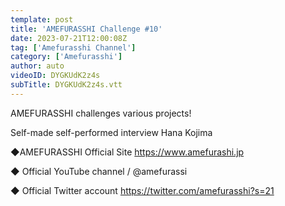 ```yaml
---
template: post
title: 'AMEFURASSHI Challenge #10'
date: 2023-07-21T12:00:08Z
tag: ['Amefurasshi Channel']
category: ['Amefurasshi']
author: auto 
videoID: DYGKUdK2z4s
subTitle: DYGKUdK2z4s.vtt
---
```

AMEFURASSHI challenges various projects!

Self-made self-performed interview Hana Kojima

◆AMEFURASSHI Official Site
https://www.amefurashi.jp

◆ Official YouTube channel
 / @amefurassi

◆ Official Twitter account
https://twitter.com/amefurasshi?s=21